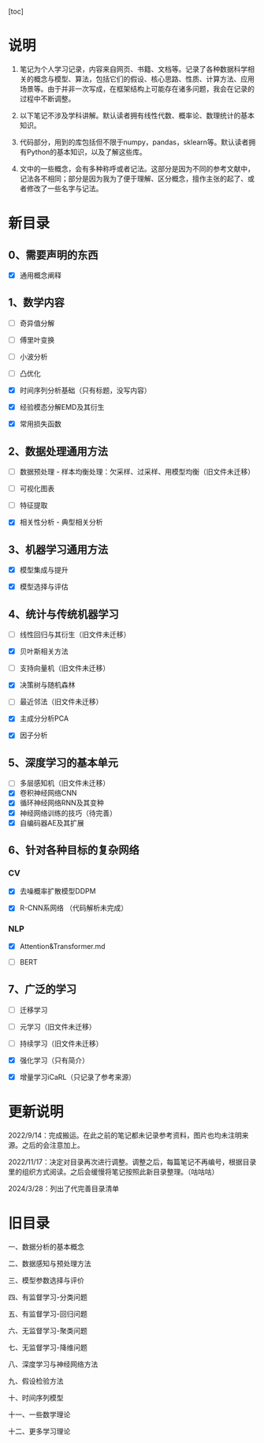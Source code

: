 [toc]

# 说明

1. 笔记为个人学习记录，内容来自网页、书籍、文档等。记录了各种数据科学相关的概念与模型、算法，包括它们的假设、核心思路、性质、计算方法、应用场景等。由于并非一次写成，在框架结构上可能存在诸多问题，我会在记录的过程中不断调整。

1. 以下笔记不涉及学科讲解。默认读者拥有线性代数、概率论、数理统计的基本知识。

1. 代码部分，用到的库包括但不限于numpy，pandas，sklearn等。默认读者拥有Python的基本知识，以及了解这些库。

1. 文中的一些概念，会有多种称呼或者记法。这部分是因为不同的参考文献中，记法各不相同；部分是因为我为了便于理解、区分概念，擅作主张的起了、或者修改了一些名字与记法。




# 新目录

## 0、需要声明的东西

- [x] 通用概念阐释

## 1、数学内容

- [ ] 奇异值分解

- [ ] 傅里叶变换

- [ ] 小波分析

- [ ] 凸优化

- [x] 时间序列分析基础（只有标题，没写内容）

- [x] 经验模态分解EMD及其衍生

- [x] 常用损失函数

## 2、数据处理通用方法

- [ ] 数据预处理 - 样本均衡处理：欠采样、过采样、用模型均衡（旧文件未迁移）

- [ ] 可视化图表

- [ ] 特征提取

- [x] 相关性分析 - 典型相关分析

## 3、机器学习通用方法

- [x] 模型集成与提升

- [x] 模型选择与评估

## 4、统计与传统机器学习

- [ ] 线性回归与其衍生（旧文件未迁移）

- [x] 贝叶斯相关方法

- [ ] 支持向量机（旧文件未迁移）

- [x] 决策树与随机森林

- [ ] 最近邻法（旧文件未迁移）

- [x] 主成分分析PCA

- [x] 因子分析

## 5、深度学习的基本单元

- [ ] 多层感知机（旧文件未迁移）
- [x] 卷积神经网络CNN
- [x] 循环神经网络RNN及其变种
- [x] 神经网络训练的技巧（待完善）
- [x] 自编码器AE及其扩展

## 6、针对各种目标的复杂网络

### CV

- [x] 去噪概率扩散模型DDPM

- [x] R-CNN系网络 （代码解析未完成）

### NLP

- [x] Attention&Transformer.md

- [ ] BERT

## 7、广泛的学习

- [ ] 迁移学习

- [ ] 元学习（旧文件未迁移）

- [ ] 持续学习（旧文件未迁移）

- [x] 强化学习（只有简介）

- [x] 增量学习iCaRL（只记录了参考来源）



# 更新说明

2022/9/14：完成搬运。在此之前的笔记都未记录参考资料，图片也均未注明来源。之后的会注意加上。

2022/11/17：决定对目录再次进行调整。调整之后，每篇笔记不再编号，根据目录里的组织方式阅读。之后会缓慢将笔记按照此新目录整理。（咕咕咕）

2024/3/28：列出了代完善目录清单



# 旧目录

一、数据分析的基本概念

二、数据感知与预处理方法

三、模型参数选择与评价

四、有监督学习-分类问题

五、有监督学习-回归问题

六、无监督学习-聚类问题

七、无监督学习-降维问题

八、深度学习与神经网络方法

九、假设检验方法

十、时间序列模型

十一、一些数学理论

十二、更多学习理论